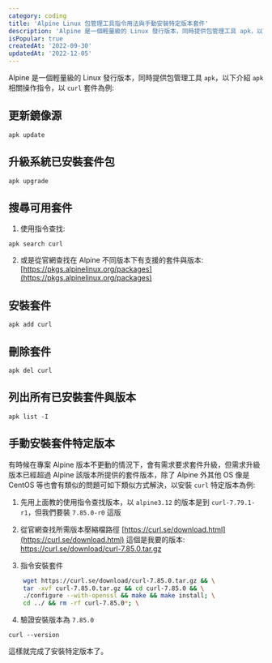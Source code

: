 ```yaml
---
category: coding
title: 'Alpine Linux 包管理工具指令用法與手動安裝特定版本套件'
description: 'Alpine 是一個輕量級的 Linux 發行版本，同時提供包管理工具 apk，以下介紹 apk 相關操作指令'
isPopular: true
createdAt: '2022-09-30'
updatedAt: '2022-12-05'
---
```


Alpine 是一個輕量級的 Linux 發行版本，同時提供包管理工具 `apk`，以下介紹 `apk` 相關操作指令，以 `curl` 套件為例:
## 更新鏡像源
```
apk update
```

## 升級系統已安裝套件包
```
apk upgrade
```

## 搜尋可用套件
1. 使用指令查找:
```
apk search curl
```
2. 或是從官網查找在 Alpine 不同版本下有支援的套件與版本:
   [https://pkgs.alpinelinux.org/packages](https://pkgs.alpinelinux.org/packages)

## 安裝套件
```
apk add curl
```

## 刪除套件
```
apk del curl
```

## 列出所有已安裝套件與版本
```
apk list -I
```

## 手動安裝套件特定版本

有時候在專案 Alpine 版本不更動的情況下，會有需求要求套件升級，但需求升級版本已經超過 Alpine 該版本所提供的套件版本，除了 Alpine 外其他 OS 像是 CentOS 等也會有類似的問題可如下類似方式解決，以安裝 `curl` 特定版本為例:

1. 先用上面教的使用指令查找版本，以 `alpine3.12` 的版本是到 `curl-7.79.1-r1`，但我們要裝 `7.85.0-r0` 這版

2. 從官網查找所需版本壓縮檔路徑
   [https://curl.se/download.html](https://curl.se/download.html)
   這個是我要的版本: https://curl.se/download/curl-7.85.0.tar.gz

3. 指令安裝套件
```bash
    wget https://curl.se/download/curl-7.85.0.tar.gz && \
    tar -xvf curl-7.85.0.tar.gz && cd curl-7.85.0 && \
    ./configure --with-openssl && make && make install; \
    cd ../ && rm -rf curl-7.85.0*; \
```

4. 驗證安裝版本為 `7.85.0`
```
curl --version
```
這樣就完成了安裝特定版本了。
